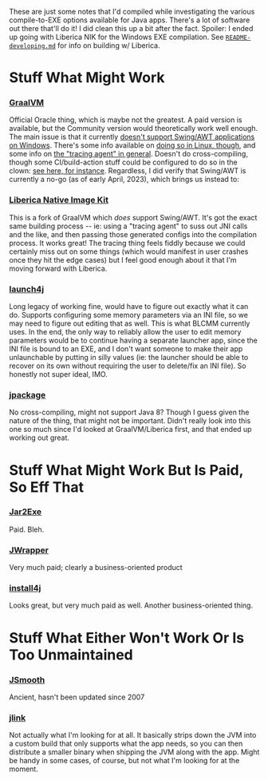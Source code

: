 These are just some notes that I'd compiled while investigating the
various compile-to-EXE options available for Java apps.  There's a lot
of software out there that'll do it!  I did clean this up a bit after
the fact.  Spoiler: I ended up going with Liberica NIK for the Windows
EXE compilation.  See [`README-developing.md`](README-developing.md) for
info on building w/ Liberica.

# Stuff What Might Work

### [GraalVM](https://www.graalvm.org/22.2/reference-manual/native-image/)

Official Oracle thing, which is maybe not the greatest.  A paid version is
available, but the Community version would theoretically work well enough.
The main issue is that it currently [doesn't support Swing/AWT
applications on Windows](https://github.com/oracle/graal/issues/3084).
There's some info available on [doing so in Linux, though](https://www.praj.in/posts/2021/compiling-swing-apps-ahead-of-time/),
and some info on [the "tracing agent" in general](https://medium.com/graalvm/introducing-the-tracing-agent-simplifying-graalvm-native-image-configuration-c3b56c486271).
Doesn't do cross-compiling, though some CI/build-action stuff could be
configured to do so in the clown: [see here, for
instance](https://blogs.oracle.com/developers/post/building-cross-platform-native-images-with-graalvm).
Regardless, I did verify that Swing/AWT is currently a no-go (as of early
April, 2023), which brings us instead to:

### [Liberica Native Image Kit](https://bell-sw.com/liberica-native-image-kit/)

This is a fork of GraalVM which *does* support Swing/AWT.  It's got the
exact same building process -- ie: using a "tracing agent" to suss out JNI
calls and the like, and then passing those generated configs into the
compilation process.  It works great!  The tracing thing feels fiddly because
we could certainly miss out on some things (which would manifest in user
crashes once they hit the edge cases) but I feel good enough about it that
I'm moving forward with Liberica.

### [launch4j](https://launch4j.sourceforge.net/docs.html)

Long legacy of working fine, would have to figure out exactly what it
can do.  Supports configuring some memory parameters via an INI file,
so we may need to figure out editing that as well.  This is what BLCMM
currently uses.  In the end, the only way to reliably allow the user
to edit memory parameters would be to continue having a separate launcher
app, since the INI file is bound to an EXE, and I don't want someone
to make their app unlaunchable by putting in silly values (ie: the
launcher should be able to recover on its own without requiring the user
to delete/fix an INI file).  So honestly not super ideal, IMO.

### [jpackage](https://openjdk.org/jeps/392)

No cross-compiling, might not support Java 8?  Though I guess given
the nature of the thing, that might not be important.  Didn't really
look into this one so much since I'd looked at GraalVM/Liberica first,
and that ended up working out great.

# Stuff What Might Work But Is Paid, So Eff That

### [Jar2Exe](https://www.jar2exe.com/)

Paid.  Bleh.

### [JWrapper](https://www.jwrapper.com/)

Very much paid; clearly a business-oriented product

### [install4j](https://www.ej-technologies.com/products/install4j/overview.html)

Looks great, but very much paid as well.  Another business-oriented thing.

# Stuff What Either Won't Work Or Is Too Unmaintained

### [JSmooth](https://jsmooth.sourceforge.net/)

Ancient, hasn't been updated since 2007

### [jlink](https://docs.oracle.com/en/java/javase/17/docs/specs/man/jlink.html)

Not actually what I'm looking for at all.  It basically strips down the JVM
into a custom build that only supports what the app needs, so you can then
distribute a smaller binary when shipping the JVM along with the app.  Might
be handy in some cases, of course, but not what I'm looking for at the moment.

